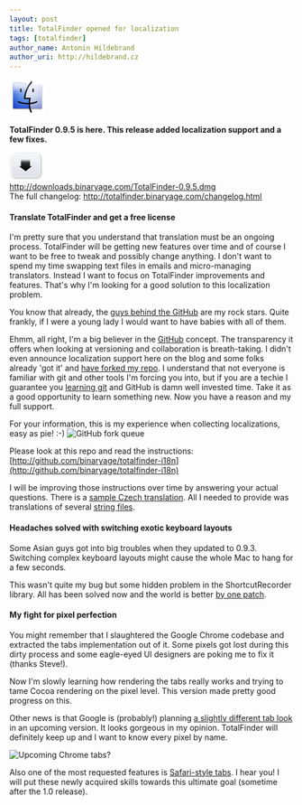 ```yaml
---
layout: post
title: TotalFinder opened for localization
tags: [totalfinder]
author_name: Antonin Hildebrand
author_uri: http://hildebrand.cz
---
```


<img src="/shared/img/icons/totalfinder-64.png" class="intro-icon"/>

**TotalFinder 0.9.5 is here. This release added localization support and a few fixes.**

<div class="blog-download">
    <a class="download-link" href="http://downloads.binaryage.com/TotalFinder-0.9.5.dmg"><img src="/shared/img/small-download-button.png"/><div>http://downloads.binaryage.com/TotalFinder-0.9.5.dmg</div></a>
    <div class="download-note">The full changelog: <a href="http://totalfinder.binaryage.com/changelog.html">http://totalfinder.binaryage.com/changelog.html</a></div>
</div>

#### Translate TotalFinder and get a free license

I'm pretty sure that you understand that translation must be an ongoing process. TotalFinder will be getting new features over time and of course I want to be free to tweak and possibly change anything. I don't want to spend my time swapping text files in emails and micro-managing translators. Instead I want to focus on TotalFinder improvements and features. That's why I'm looking for a good solution to this localization problem.

You know that already, the [guys behind the GitHub](http://github.com/github) are my rock stars. Quite frankly, if I were a young lady I would want to have babies with all of them.

Ehmm, all right, I'm a big believer in the [GitHub](http://github.com/binaryage) concept. The transparency it offers when looking at versioning and collaboration is breath-taking. I didn't even announce localization support here on the blog and some folks already 'got it' and [have forked my repo](http://github.com/binaryage/totalfinder-i18n/network/members). I understand that not everyone is familiar with git and other tools I'm forcing you into, but if you are a techie I guarantee you [learning git](http://progit.org) and GitHub is damn well invested time. Take it as a good opportunity to learn something new. Now you have a reason and my full support.

For your information, this is my experience when collecting localizations, easy as pie! :-)
<img class="clear blog-image-full-border" src="/images/github-totalfinder-localization-fork-queue.png" title="GitHub fork queue">

Please look at this repo and read the instructions:
[http://github.com/binaryage/totalfinder-i18n](http://github.com/binaryage/totalfinder-i18n)

I will be improving those instructions over time by answering your actual questions. There is a [sample Czech translation](http://github.com/binaryage/totalfinder-i18n/tree/master/plugin/Resources/Czech.lproj). All I needed to provide was translations of
several [string files](http://github.com/binaryage/totalfinder-i18n/blob/master/plugin/Resources/Czech.lproj/Localizable.strings).

#### Headaches solved with switching exotic keyboard layouts

Some Asian guys got into big troubles when they updated to 0.9.3. Switching complex keyboard layouts might cause the whole Mac to hang for a few seconds. 

This wasn't quite my bug but some hidden problem in the ShortcutRecorder library. All has been solved now and the world is better [by one patch](http://code.google.com/p/shortcutrecorder/issues/detail?id=40).

#### My fight for pixel perfection

You might remember that I slaughtered the Google Chrome codebase and extracted the tabs implementation out of it. Some pixels got lost during this dirty process and some eagle-eyed UI designers are poking me to fix it (thanks Steve!).

Now I'm slowly learning how rendering the tabs really works and trying to tame Cocoa rendering on the pixel level. This version made pretty good progress on this. 

Other news is that Google is (probably!) planning [a slightly different tab look](http://blog.chromium.org/2010/06/fresh-coat-of-chrome.html) in an upcoming version. It looks gorgeous in my opinion. TotalFinder will definitely keep up and I want to know every pixel by name.

<img class="clear blog-image" src="/images/new-chrome-tabs-mockup.png" title="Upcoming Chrome tabs?">

Also one of the most requested features is [Safari-style tabs](http://getsatisfaction.com/binaryage/topics/allow_safari_style_tabs_or_unique_a_style_chrome_tabs_me_not_like). I hear you! I will put these newly acquired skills towards this ultimate goal (sometime after the 1.0 release).
